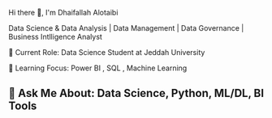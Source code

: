 Hi there 👋, I'm Dhaifallah Alotaibi

Data Science & Data Analysis | Data Management | Data Governance | Business Intlligence Analyst


🔭 Current Role: Data Science Student at Jeddah University

🌱 Learning Focus: Power BI , SQL , Machine Learning

💬 Ask Me About: Data Science, Python, ML/DL, BI Tools
------------------------------------------------------
